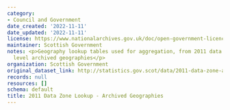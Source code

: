 ```yaml
---
category:
- Council and Government
date_created: '2022-11-11'
date_updated: '2022-11-11'
license: https://www.nationalarchives.gov.uk/doc/open-government-licence/version/3/
maintainer: Scottish Government
notes: <p>Geography lookup tables used for aggregation, from 2011 data zones to higher
  level archived geographies</p>
organization: Scottish Government
original_dataset_link: http://statistics.gov.scot/data/2011-data-zone-archived-geographies
records: null
resources: []
schema: default
title: 2011 Data Zone Lookup - Archived Geographies
---
```

